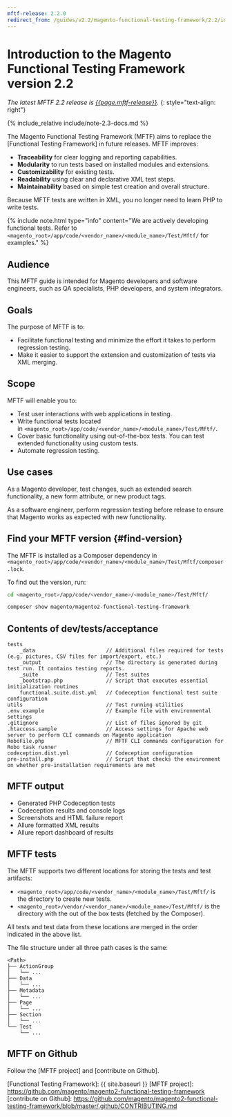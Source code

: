 ```yaml
---
mftf-release: 2.2.0
redirect_from: /guides/v2.2/magento-functional-testing-framework/2.2/introduction.html
---
```


# Introduction to the Magento Functional Testing Framework version 2.2

_The latest MFTF 2.2 release is [{{page.mftf-release}}]._
{: style="text-align: right"}

{% include_relative include/note-2.3-docs.md %}

The Magento Functional Testing Framework (MFTF) aims to replace the [Functional Testing Framework] in future releases.
MFTF improves:

* **Traceability** for clear logging and reporting capabilities.
* **Modularity** to run tests based on installed modules and extensions.
* **Customizability** for existing tests.
* **Readability** using clear and declarative XML test steps.
* **Maintainability** based on simple test creation and overall structure.

Because MFTF tests are written in XML, you no longer need to learn PHP to write tests.

{%
include note.html
type="info"
content="We are actively developing functional tests.
Refer to `<magento_root>/app/code/<vendor_name>/<module_name>/Test/Mftf/` for examples."
%}

## Audience

This MFTF guide is intended for Magento developers and software engineers, such as QA specialists, PHP developers, and system integrators.

## Goals

The purpose of MFTF is to:
-   Facilitate functional testing and minimize the effort it takes to perform regression testing.
-   Make it easier to support the extension and customization of tests via XML merging.

## Scope

MFTF will enable you to:

-   Test user interactions with web applications in testing.
-   Write functional tests located in `<magento_root>/app/code/<vendor_name>/<module_name>/Test/Mftf/`.
-   Cover basic functionality using out-of-the-box tests. You can test extended functionality using custom tests.
-   Automate regression testing.

## Use cases

As a Magento developer, test changes, such as extended search functionality, a new form attribute, or new product tags.

As a software engineer, perform regression testing before release to ensure that Magento works as expected with new functionality.

## Find your MFTF version {#find-version}

The MFTF is installed as a Composer dependency in `<magento_root>/app/code/<vendor_name>/<module_name>/Test/Mftf/composer.lock`.

To find out the version, run:

```bash
cd <magento_root>/app/code/<vendor_name>/<module_name>/Test/Mftf/
```
```bash
composer show magento/magento2-functional-testing-framework
```

## Contents of dev/tests/acceptance

```
tests
    _data                       // Additional files required for tests (e.g. pictures, CSV files for import/export, etc.)
    _output                     // The directory is generated during test run. It contains testing reports.
    _suite                      // Test suites
    _bootstrap.php              // Script that executes essential initialization routines
    functional.suite.dist.yml   // Codeception functional test suite configuration
utils                           // Test running utilities
.env.example                    // Example file with environmental settings
.gitignore                      // List of files ignored by git
.htaccess.sample                // Access settings for Apache web server to perform CLI commands on Magento application
RoboFile.php                    // MFTF CLI commands configuration for Robo task runner
codeception.dist.yml            // Codeception configuration
pre-install.php                 // Script that checks the environment on whether pre-installation requirements are met
```

## MFTF output

- Generated PHP Codeception tests
- Codeception results and console logs
- Screenshots and HTML failure report
- Allure formatted XML results
- Allure report dashboard of results

## MFTF tests

The MFTF supports two different locations for storing the tests and test artifacts:
- `<magento_root>/app/code/<vendor_name>/<module_name>/Test/Mftf/` is the directory to create new tests.
- `<magento_root>/vendor/<vendor_name>/<module_name>/Test/Mftf/` is the directory with the out of the box tests (fetched by the Composer).

All tests and test data from these locations are merged in the order indicated in the above list.

The file structure under all three path cases is the same:
```
<Path>
├── ActionGroup
│   └── ...
├── Data
│   └── ...
├── Metadata
│   └── ...
├── Page
│   └── ...
├── Section
│   └── ...
└── Test
    └── ...
```

## MFTF on Github

Follow the [MFTF project] and [contribute on Github].


<!-- Link definitions -->
[Functional Testing Framework]: {{ site.baseurl }}
[MFTF project]: https://github.com/magento/magento2-functional-testing-framework
[contribute on Github]: https://github.com/magento/magento2-functional-testing-framework/blob/master/.github/CONTRIBUTING.md

[{{page.mftf-release}}]: https://github.com/magento/magento2-functional-testing-framework/releases/tag/{{page.mftf-release}}